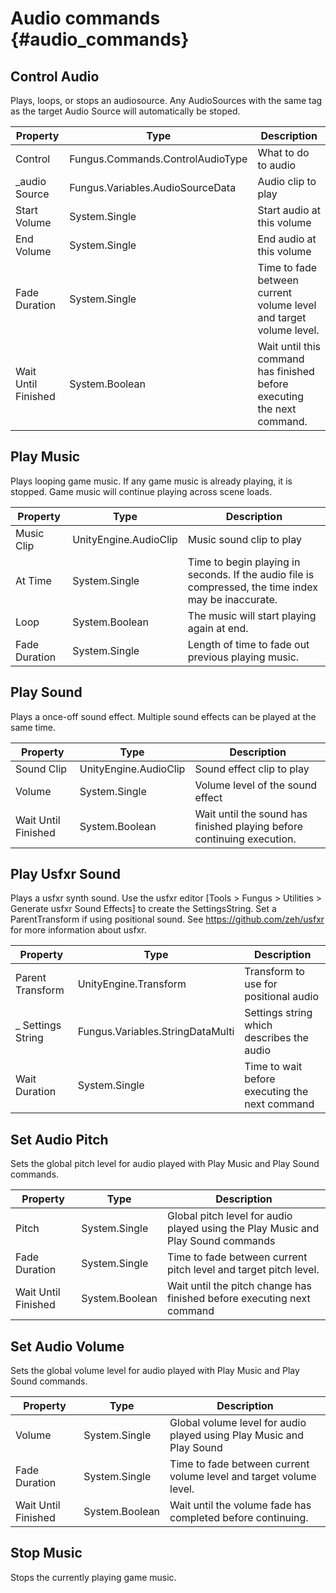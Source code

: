# Audio commands {#audio_commands}

## Control Audio
Plays, loops, or stops an audiosource. Any AudioSources with the same tag as the target Audio Source will automatically be stoped.

Property | Type | Description
 --- | --- | ---
Control | Fungus.Commands.ControlAudioType | What to do to audio
_audio Source | Fungus.Variables.AudioSourceData | Audio clip to play
Start Volume | System.Single | Start audio at this volume
End Volume | System.Single | End audio at this volume
Fade Duration | System.Single | Time to fade between current volume level and target volume level.
Wait Until Finished | System.Boolean | Wait until this command has finished before executing the next command.

## Play Music
Plays looping game music. If any game music is already playing, it is stopped. Game music will continue playing across scene loads.

Property | Type | Description
 --- | --- | ---
Music Clip | UnityEngine.AudioClip | Music sound clip to play
At Time | System.Single | Time to begin playing in seconds. If the audio file is compressed, the time index may be inaccurate.
Loop | System.Boolean | The music will start playing again at end.
Fade Duration | System.Single | Length of time to fade out previous playing music.

## Play Sound
Plays a once-off sound effect. Multiple sound effects can be played at the same time.

Property | Type | Description
 --- | --- | ---
Sound Clip | UnityEngine.AudioClip | Sound effect clip to play
Volume | System.Single | Volume level of the sound effect
Wait Until Finished | System.Boolean | Wait until the sound has finished playing before continuing execution.

## Play Usfxr Sound
Plays a usfxr synth sound. Use the usfxr editor [Tools > Fungus > Utilities > Generate usfxr Sound Effects] to create the SettingsString. Set a ParentTransform if using positional sound. See https://github.com/zeh/usfxr for more information about usfxr.

Property | Type | Description
 --- | --- | ---
Parent Transform | UnityEngine.Transform | Transform to use for positional audio
_ Settings String | Fungus.Variables.StringDataMulti | Settings string which describes the audio
Wait Duration | System.Single | Time to wait before executing the next command

## Set Audio Pitch
Sets the global pitch level for audio played with Play Music and Play Sound commands.

Property | Type | Description
 --- | --- | ---
Pitch | System.Single | Global pitch level for audio played using the Play Music and Play Sound commands
Fade Duration | System.Single | Time to fade between current pitch level and target pitch level.
Wait Until Finished | System.Boolean | Wait until the pitch change has finished before executing next command

## Set Audio Volume
Sets the global volume level for audio played with Play Music and Play Sound commands.

Property | Type | Description
 --- | --- | ---
Volume | System.Single | Global volume level for audio played using Play Music and Play Sound
Fade Duration | System.Single | Time to fade between current volume level and target volume level.
Wait Until Finished | System.Boolean | Wait until the volume fade has completed before continuing.

## Stop Music
Stops the currently playing game music.
